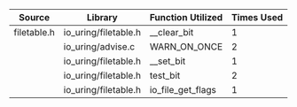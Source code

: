 | Source | Library | Function Utilized | Times Used |
|--------|---------|-------------------|------------|
| filetable.h | io_uring/filetable.h | __clear_bit | 1 |
| | io_uring/advise.c | WARN_ON_ONCE | 2 |
| | io_uring/filetable.h | __set_bit | 1 |
| | io_uring/filetable.h | test_bit | 2 |
| | io_uring/filetable.h | io_file_get_flags | 1 |